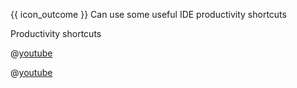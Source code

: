 <span id="prereqs"></span>

<span id="outcomes">{{ icon_outcome }} Can use some useful IDE productivity shortcuts</span>

<span id="title">Productivity shortcuts</span>

<div id="body">

<div v-closeable alt="video: Intellij shortcuts">

@[youtube](KsVWdGOnHZU)

@[youtube](EvXpgL2iho4)


</div>

</div>

<div id="extras">
</div>
